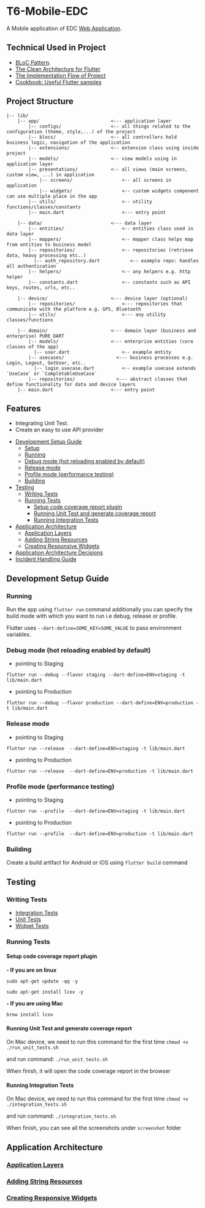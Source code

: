 # T6-Mobile-EDC
A Mobile application of EDC [Web Application](https://staging.study.talosix.com).

## Technical Used in Project
- [BLoC Pattern](https://bloclibrary.dev/#/).
- [The Clean Architecture for Flutter](project_docs/clean_architecture.md)
- [The Implementation Flow of Project](project_docs/architecture.pdf)
- [Cookbook: Useful Flutter samples](https://flutter.io/docs/cookbook)

## Project Structure
```
|-- lib/
    |-- app/                          <--- application layer
        |-- configs/                  <-- all things related to the configuration (theme, style,...) of the project
        |-- blocs/                    <-- all controllers hold business logic, navigation of the application
        |-- extensions/               <-- extension class using inside project
        |-- models/                   <-- view models using in application layer
        |-- presentations/            <-- all views (main screens, custom view, ...) in application
            |-- screens/                  <-- all screens in application
            |-- widgets/                  <-- custom widgets component can use multiple place in the app
        |-- utils/                        <-- utility functions/classes/constants
        |-- main.dart                     <--- entry point
        
    |-- data/                         <--- data layer
        |-- entities/                     <-- entities class used in data layer
        |-- mappers/                      <-- mapper class helps map from entities to business model
        |-- repositories/                 <-- repositories (retrieve data, heavy processing etc..)
          |-- auth_repository.dart           <-- example repo: handles all authentication
        |-- helpers/                      <-- any helpers e.g. http helper
        |-- constants.dart                <-- constants such as API keys, routes, urls, etc..
        
    |-- device/                       <--- device layer (optional)
        |-- repositories/                 <--- repositories that communicate with the platform e.g. GPS, Bluetooth
        |-- utils/                        <--- any utility classes/functions
        
    |-- domain/                       <--- domain layer (business and enterprise) PURE DART
        |-- models/                   <--- enterprise entities (core classes of the app)
          |-- user.dart                   <-- example entity
        |-- usecases/                   <--- business processes e.g. Login, Logout, GetUser, etc..
          |-- login_usecase.dart          <-- example usecase extends `UseCase` or `CompletableUseCase`
        |-- repositories/               <--- abstract classes that define functionality for data and device layers
    |-- main.dart                     <--- entry point
```

## Features
- Integrating Unit Test.
- Create an easy to use API provider



<!-- omit in toc -->
- [Development Setup Guide](#development-setup-guide)
    - [Setup](#setup)
    - [Running](#running)
    - [Debug mode  (hot reloading enabled by default)](#debug-mode--hot-reloading-enabled-by-default)
    - [Release mode](#release-mode)
    - [Profile mode  (performance testing)](#profile-mode--performance-testing)
    - [Building](#building)
- [Testing](#testing)
    - [Writing Tests](#writing-tests)
    - [Running Tests](#running-tests)
        - [Setup code coverage report plugin](#setup-code-coverage-report-plugin)
        - [Running Unit Test and generate coverage report](#running-unit-test-and-generate-coverage-report)
        - [Running Integration Tests](#running-integration-tests)
- [Application Architecture](#application-architecture)
    - [Application Layers](#application-layers)
    - [Adding String Resources](#adding-string-resources)
    - [Creating Responsive Widgets](#creating-responsive-widgets)
- [Application Architecture Decisions](#application-architecture-decisions)
- [Incident Handling Guide](app_docs/Incidents/incidents.md)


## Development Setup Guide

### Running
Run the app using ```flutter run``` command additionally you can specify the build mode with which 
you want to run i.e debug, release or profile.

Flutter  uses ```--dart-define=SOME_KEY=SOME_VALUE``` to pass environment variables.

### Debug mode  (hot reloading enabled by default)

* pointing to Staging

```flutter run --debug --flavor staging --dart-define=ENV=staging -t lib/main.dart```

* pointing to Production

```flutter run --debug --flavor production --dart-define=ENV=production -t lib/main.dart```


### Release mode

* pointing to Staging

```flutter run --release  --dart-define=ENV=staging -t lib/main.dart```

* pointing to Production

```flutter run --release  --dart-define=ENV=production -t lib/main.dart```


### Profile mode  (performance testing)

* pointing to Staging

```flutter run --profile  --dart-define=ENV=staging -t lib/main.dart```

* pointing to Production

```flutter run --profile  --dart-define=ENV=production -t lib/main.dart```



### Building

Create a build artifact for Android or iOS using ```flutter build``` command

## Testing

### Writing Tests
- [Integration Tests](app_docs/Testing/integration_test.md)
- [Unit Tests](app_docs/Testing/unit_tests.md)
- [Widget Tests](app_docs/Testing/widget_tests.md)


### Running Tests
#### Setup code coverage report plugin

**- If you are on linux**

`sudo apt-get update -qq -y`

`sudo apt-get install lcov -y`

**- If you are using Mac**

`brew install lcov`

#### Running Unit Test and generate coverage report

On Mac device, we need to run this command for the first time `chmod +x ./run_unit_tests.sh`

and run command: `./run_unit_tests.sh`

When finish, it will open the code coverage report in the browser

#### Running Integration Tests

On Mac device, we need to run this command for the first time `chmod +x ./integration_tests.sh`

and run command:
```./integration_tests.sh```

When finish, you can see all the screenshots under `screenshot` folder

## Application Architecture

### [Application Layers](app_docs/App%20Architecture/application_layers.md)
### [Adding String Resources](app_docs/App%20Architecture/../App%20Architecture/adding_string_resources.md)
### [Creating Responsive Widgets](app_docs/App%20Architecture/../App%20Architecture/creating_responsive_widgets.md)

